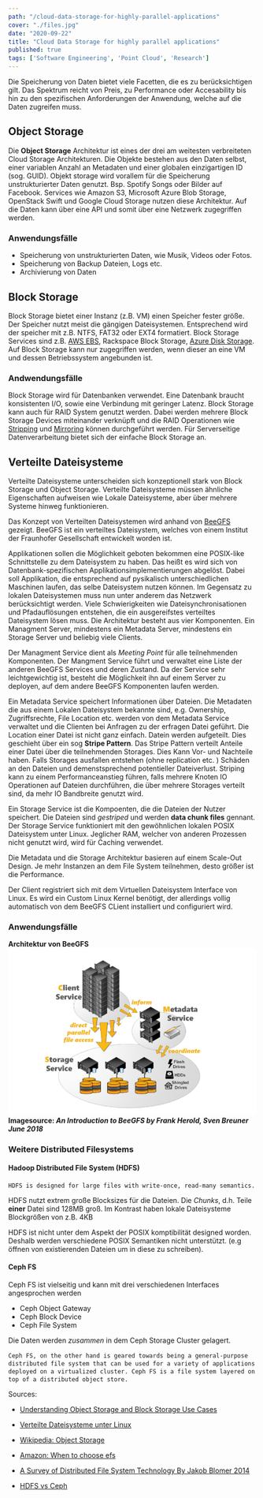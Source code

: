 ```yaml
---
path: "/cloud-data-storage-for-highly-parallel-applications"
cover: "./files.jpg"
date: "2020-09-22"
title: "Cloud Data Storage for highly parallel applications"
published: true
tags: ['Software Engineering', 'Point Cloud', 'Research']
---
```


Die Speicherung von Daten bietet viele Facetten, die es zu berücksichtigen gilt. Das Spektrum reicht von Preis, zu Performance oder Accesability bis hin zu den spezifischen Anforderungen der Anwendung, welche auf die Daten zugreifen muss.

## Object Storage

Die **Object Storage** Architektur ist eines der drei am weitesten verbreiteten Cloud Storage Architekturen. Die Objekte bestehen aus den Daten selbst, einer variablen Anzahl an Metadaten und einer globalen einzigartigen ID (sog. GUID).
Objekt storage wird vorallem für die Speicherung unstrukturierter Daten genutzt. Bsp. Spotify Songs oder Bilder auf Facebook.
Services wie Amazon S3, Microsoft Azure Blob Storage, OpenStack Swift und Google Cloud Storage nutzen diese Architektur. Auf die Daten kann über eine API und somit über eine Netzwerk zugegriffen werden.

### Anwendungsfälle
* Speicherung von unstrukturierten Daten, wie Musik, Videos oder Fotos. 
* Speicherung von Backup Dateien, Logs etc.
* Archivierung von Daten

## Block Storage 
 
Block Storage bietet einer Instanz (z.B. VM) einen Speicher fester größe. Der Speicher nutzt meist die gängigen Dateisystemen. Entsprechend wird der speicher mit z.B. NTFS, FAT32 oder EXT4 formatiert. Block Storage Services sind z.B. [AWS EBS](https://aws.amazon.com/de/ebs/), Rackspace Block Storage, [Azure Disk Storage](https://azure.microsoft.com/en-us/services/storage/disks/). Auf Block Storage kann nur zugegriffen werden, wenn dieser an eine VM und dessen Betriebssystem angebunden ist.

### Andwendungsfälle
Block Storage wird für Datenbanken verwendet. Eine Datenbank braucht konsistenten I/O, sowie eine Verbindung mit geringer Latenz. Block Storage kann auch für RAID System genutzt werden. Dabei werden mehrere Block Storage Devices miteinander verknüpft und die RAID Operationen wie [Stripping](https://de.wikipedia.org/wiki/RAID#RAID_0:_Striping_%E2%80%93_Beschleunigung_ohne_Redundanz) und [Mirroring](https://de.wikipedia.org/wiki/RAID#RAID_1:_Mirroring_%E2%80%93_Spiegelung) können durchgeführt werden.
Für Serverseitige Datenverarbeitung bietet sich der einfache Block Storage an.


## Verteilte Dateisysteme

Verteilte Dateisysteme unterscheiden sich konzeptionell stark von Block Storage und Object Storage. Verteilte Dateisysteme müssen ähnliche Eigenschaften aufweisen wie Lokale Dateisysteme, aber über mehrere Systeme hinweg funktionieren.

Das Konzept von Verteilten Dateisystemen wird anhand von [BeeGFS](https://www.beegfs.io) gezeigt. BeeGFS ist ein verteiltes Dateisystem, welches von einem Institut der Fraunhofer Gesellschaft entwickelt worden ist. 

Applikationen sollen die Möglichkeit geboten bekommen eine POSIX-like Schnittstelle zu dem Dateisystem zu haben. Das heißt es wird sich von Datenbank-spezifischen Applikationsimplementierungen abgelöst. Dabei soll Applikation, die entsprechend auf pysikalisch unterschiedlichen Maschinen laufen, das selbe Dateisystem nutzen können. Im Gegensatz zu lokalen Dateisystemen muss nun unter anderem das Netzwerk berücksichtigt werden. Viele Schwierigkeiten wie Dateisynchronisationen und Pfadauflösungen entstehen, die ein ausgereifstes verteiltes Dateisystem lösen muss. Die Architektur besteht aus vier Komponenten. Ein Managment Server, mindestens ein Metadata Server, mindestens ein Storage Server und beliebig viele Clients. 

Der Managment Service dient als *Meeting Point* für alle teilnehmenden Komponenten. Der Mangment Service führt und verwaltet eine Liste der anderen BeeGFS Services und deren Zustand. Da der Service sehr leichtgewichtig ist, besteht die Möglichkeit ihn auf einem Server zu deployen, auf dem andere BeeGFS Komponenten laufen werden.

Ein Metadata Service speichert Informationen über Dateien. Die Metadaten die aus einem Lokalen Dateisystem bekannte sind, e.g. Ownership, Zugriffsrechte, File Location etc. werden von dem Metadata Service verwaltet und die Clienten bei Anfragen zu der erfragen Datei geführt. Die Location einer Datei ist nicht ganz einfach. Datein werden aufgeteilt. Dies geschieht über ein sog **Stripe Pattern**. Das Stripe Pattern verteilt Anteile einer Datei über die teilnehmenden Storages. Dies Kann Vor- und Nachteile haben. Falls Storages ausfallen entstehen (ohne replication etc. ) Schäden an den Dateien und demenstsprechend potentieller Dateiverlust. Striping kann zu einem Performanceanstieg führen, falls mehrere Knoten IO Operationen auf Dateien durchführen, die über mehrere Storages verteilt sind, da mehr IO Bandbreite genutzt wird.

Ein Storage Service ist die Kompoenten, die die Dateien der Nutzer speichert. Die Dateien sind *gestriped* und werden **data chunk files** gennant. Der Storage Service funktioniert mit den gewöhnlichen lokalen POSIX Dateisystem unter Linux. Jeglicher RAM, welcher von anderen Prozessen nicht genutzt wird, wird für Caching verwendet.

Die Metadata und die Storage Architektur basieren auf einem Scale-Out Design. Je mehr Instanzen an dem File System teilnehmen, desto größer ist die Performance.

Der Client registriert sich mit dem Virtuellen Dateisystem Interface von Linux. Es wird ein Custom Linux Kernel benötigt, der allerdings vollig automatisch von dem BeeGFS CLient installiert und configuriert wird. 


### Anwendungsfälle 
**Architektur von BeeGFS**
![Architecture](./BeeGFS-Architecture.png)
**Imagesource: *An Introduction to BeeGFS by Frank Herold, Sven Breuner June 2018***




### Weitere Distributed Filesystems

#### Hadoop Distributed File System (HDFS)

```
HDFS is designed for large files with write-once, read-many semantics.
```
HDFS nutzt extrem große Blocksizes für die Dateien. Die *Chunks*, d.h. Teile **einer**  Datei sind 128MB groß. Im Kontrast haben lokale Dateisysteme Blockgrößen von z.B. 4KB

HDFS ist nicht unter dem Aspekt der POSIX komptibilität designed worden. Deshalb werden verschiedene POSIX Semantiken nicht unterstützt. (e.g öffnen von existierenden Dateien um in diese zu schreiben).
#### Ceph FS
Ceph FS ist vielseitig und kann mit drei verschiedenen Interfaces angesprochen werden
* Ceph Object Gateway
* Ceph Block Device
* Ceph File System

Die Daten werden *zusammen* in dem Ceph Storage Cluster gelagert. 

```
Ceph FS, on the other hand is geared towards being a general-purpose distributed file system that can be used for a variety of applications deployed on a virtualized cluster. Ceph FS is a file system layered on top of a distributed object store. 
``` 
Sources: 
* [Understanding Object Storage and Block Storage Use Cases](https://cloudacademy.com/blog/object-storage-block-storage/)

* [Verteilte Dateisysteme unter Linux](https://blog.ordix.de/technologien/verteilte-dateisysteme-unter-linux)

* [Wikipedia: Object Storage](https://en.wikipedia.org/wiki/Object_storage#Cloud_storage)

* [Amazon: When to choose efs](https://aws.amazon.com/de/efs/when-to-choose-efs/)

* [A Survey of Distributed File System Technology By Jakob Blomer 2014](https://indico.cern.ch/event/258092/contributions/1588500/attachments/454164/629566/dfs.pdf)

* [HDFS vs Ceph](https://docs.microsoft.com/en-us/learn/modules/cmu-case-study-distributed-file-systems/4-hadoop-versus-ceph)